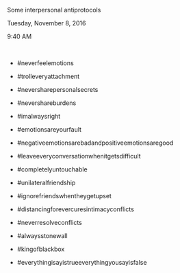 Some interpersonal antiprotocols

Tuesday, November 8, 2016

9:40 AM

 

-   \#neverfeelemotions

-   \#trolleveryattachment

-   \#neversharepersonalsecrets

-   \#nevershareburdens

-   \#imalwaysright

-   \#emotionsareyourfault

-   \#negativeemotionsarebadandpositiveemotionsaregood

-   \#leaveeveryconversationwhenitgetsdifficult

-   \#completelyuntouchable

-   \#unilateralfriendship

-   \#ignorefriendswhentheygetupset

-   \#distancingforevercuresintimacyconflicts

-   \#neverresolveconflicts

-   \#alwaysstonewall

-   \#kingofblackbox

-   \#everythingisayistrueeverythingyousayisfalse


